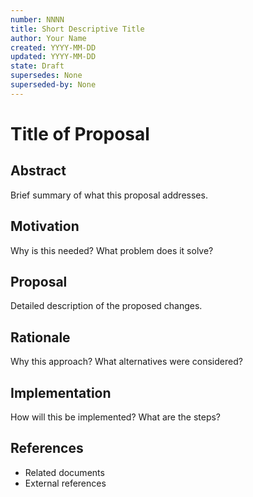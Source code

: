 ```yaml
---
number: NNNN
title: Short Descriptive Title
author: Your Name
created: YYYY-MM-DD
updated: YYYY-MM-DD
state: Draft
supersedes: None
superseded-by: None
---
```


# Title of Proposal

## Abstract

Brief summary of what this proposal addresses.

## Motivation

Why is this needed? What problem does it solve?

## Proposal

Detailed description of the proposed changes.

## Rationale

Why this approach? What alternatives were considered?

## Implementation

How will this be implemented? What are the steps?

## References

- Related documents
- External references
